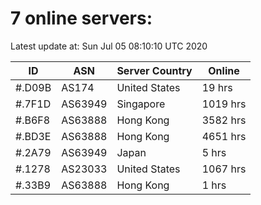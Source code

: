 # 7 online servers:

Latest update at: Sun Jul 05 08:10:10 UTC 2020

| ID | ASN | Server Country | Online |
| -- | --- | -------------- | ------ |
| #.D09B | AS174 | United States | 19 hrs |
| #.7F1D | AS63949 | Singapore | 1019 hrs |
| #.B6F8 | AS63888 | Hong Kong | 3582 hrs |
| #.BD3E | AS63888 | Hong Kong | 4651 hrs |
| #.2A79 | AS63949 | Japan | 5 hrs |
| #.1278 | AS23033 | United States | 1067 hrs |
| #.33B9 | AS63888 | Hong Kong | 1 hrs |

